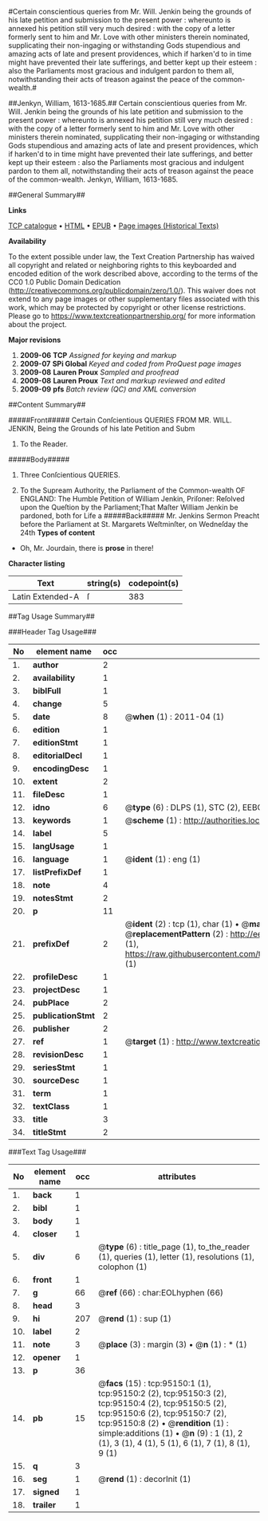 #Certain conscientious queries from Mr. Will. Jenkin being the grounds of his late petition and submission to the present power : whereunto is annexed his petition still very much desired : with the copy of a letter formerly sent to him and Mr. Love with other ministers therein nominated, supplicating their non-ingaging or withstanding Gods stupendious and amazing acts of late and present providences, which if harken'd to in time might have prevented their late sufferings, and better kept up their esteem : also the Parliaments most gracious and indulgent pardon to them all, notwithstanding their acts of treason against the peace of the common-wealth.#

##Jenkyn, William, 1613-1685.##
Certain conscientious queries from Mr. Will. Jenkin being the grounds of his late petition and submission to the present power : whereunto is annexed his petition still very much desired : with the copy of a letter formerly sent to him and Mr. Love with other ministers therein nominated, supplicating their non-ingaging or withstanding Gods stupendious and amazing acts of late and present providences, which if harken'd to in time might have prevented their late sufferings, and better kept up their esteem : also the Parliaments most gracious and indulgent pardon to them all, notwithstanding their acts of treason against the peace of the common-wealth.
Jenkyn, William, 1613-1685.

##General Summary##

**Links**

[TCP catalogue](http://www.ota.ox.ac.uk/tcp/)  • 
[HTML](http://tei.it.ox.ac.uk/tcp/Texts-HTML/free/A46/A46804.html)  • 
[EPUB](http://tei.it.ox.ac.uk/tcp/Texts-EPUB/free/A46/A46804.epub) • 
[Page images (Historical Texts)](https://historicaltexts.jisc.ac.uk/eebo-12892906e)

**Availability**

To the extent possible under law, the Text Creation Partnership has waived all copyright and related or neighboring rights to this keyboarded and encoded edition of the work described above, according to the terms of the CC0 1.0 Public Domain Dedication (http://creativecommons.org/publicdomain/zero/1.0/). This waiver does not extend to any page images or other supplementary files associated with this work, which may be protected by copyright or other license restrictions. Please go to https://www.textcreationpartnership.org/ for more information about the project.

**Major revisions**

1. __2009-06__ __TCP__ *Assigned for keying and markup*
1. __2009-07__ __SPi Global__ *Keyed and coded from ProQuest page images*
1. __2009-08__ __Lauren Proux__ *Sampled and proofread*
1. __2009-08__ __Lauren Proux__ *Text and markup reviewed and edited*
1. __2009-09__ __pfs__ *Batch review (QC) and XML conversion*

##Content Summary##

#####Front#####
Certain Conſcientious QUERIES FROM MR. WILL. JENKIN, Being the Grounds of his late Petition and Subm
1. To the Reader.

#####Body#####

1. Three Conſcientious QUERIES.

1. To the Supream Authority, the Parliament of the Common-wealth OF ENGLAND: The Humble Petition of William Jenkin, Priſoner:
Reſolved upon the Queſtion by the Parliament;That Maſter William Jenkin be pardoned, both for Life a
#####Back#####
Mr. Jenkins Sermon Preacht before the Parliament at St. Margarets Weſtminſter, on Wedneſday the 24th
**Types of content**

  * Oh, Mr. Jourdain, there is **prose** in there!

**Character listing**


|Text|string(s)|codepoint(s)|
|---|---|---|
|Latin Extended-A|ſ|383|

##Tag Usage Summary##

###Header Tag Usage###

|No|element name|occ|attributes|
|---|---|---|---|
|1.|__author__|2||
|2.|__availability__|1||
|3.|__biblFull__|1||
|4.|__change__|5||
|5.|__date__|8| @__when__ (1) : 2011-04 (1)|
|6.|__edition__|1||
|7.|__editionStmt__|1||
|8.|__editorialDecl__|1||
|9.|__encodingDesc__|1||
|10.|__extent__|2||
|11.|__fileDesc__|1||
|12.|__idno__|6| @__type__ (6) : DLPS (1), STC (2), EEBO-CITATION (1), OCLC (1), VID (1)|
|13.|__keywords__|1| @__scheme__ (1) : http://authorities.loc.gov/ (1)|
|14.|__label__|5||
|15.|__langUsage__|1||
|16.|__language__|1| @__ident__ (1) : eng (1)|
|17.|__listPrefixDef__|1||
|18.|__note__|4||
|19.|__notesStmt__|2||
|20.|__p__|11||
|21.|__prefixDef__|2| @__ident__ (2) : tcp (1), char (1)  •  @__matchPattern__ (2) : ([0-9\-]+):([0-9IVX]+) (1), (.+) (1)  •  @__replacementPattern__ (2) : http://eebo.chadwyck.com/downloadtiff?vid=$1&page=$2 (1), https://raw.githubusercontent.com/textcreationpartnership/Texts/master/tcpchars.xml#$1 (1)|
|22.|__profileDesc__|1||
|23.|__projectDesc__|1||
|24.|__pubPlace__|2||
|25.|__publicationStmt__|2||
|26.|__publisher__|2||
|27.|__ref__|1| @__target__ (1) : http://www.textcreationpartnership.org/docs/. (1)|
|28.|__revisionDesc__|1||
|29.|__seriesStmt__|1||
|30.|__sourceDesc__|1||
|31.|__term__|1||
|32.|__textClass__|1||
|33.|__title__|3||
|34.|__titleStmt__|2||


###Text Tag Usage###

|No|element name|occ|attributes|
|---|---|---|---|
|1.|__back__|1||
|2.|__bibl__|1||
|3.|__body__|1||
|4.|__closer__|1||
|5.|__div__|6| @__type__ (6) : title_page (1), to_the_reader (1), queries (1), letter (1), resolutions (1), colophon (1)|
|6.|__front__|1||
|7.|__g__|66| @__ref__ (66) : char:EOLhyphen (66)|
|8.|__head__|3||
|9.|__hi__|207| @__rend__ (1) : sup (1)|
|10.|__label__|2||
|11.|__note__|3| @__place__ (3) : margin (3)  •  @__n__ (1) : * (1)|
|12.|__opener__|1||
|13.|__p__|36||
|14.|__pb__|15| @__facs__ (15) : tcp:95150:1 (1), tcp:95150:2 (2), tcp:95150:3 (2), tcp:95150:4 (2), tcp:95150:5 (2), tcp:95150:6 (2), tcp:95150:7 (2), tcp:95150:8 (2)  •  @__rendition__ (1) : simple:additions (1)  •  @__n__ (9) : 1 (1), 2 (1), 3 (1), 4 (1), 5 (1), 6 (1), 7 (1), 8 (1), 9 (1)|
|15.|__q__|3||
|16.|__seg__|1| @__rend__ (1) : decorInit (1)|
|17.|__signed__|1||
|18.|__trailer__|1||
